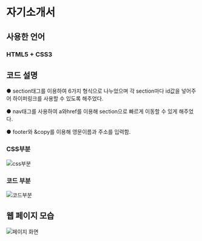 # 자기소개서
 
 ## 사용한 언어
 ### HTML5 + CSS3
 
 ## 코드 설명
 ● section태그를 이용하여 6가지 형식으로 나누었으며 각 section마다 id값을 넣어주어 하이퍼링크를 사용할 수 있도록 해주었다.
 
 ● nav태그를 사용하여 a와href를 이용해 section으로 빠르게 이동할 수 있게 해주었다.
 
 ● footer와 &copy를 이용해 영문이름과 주소를 입력함.
 ### CSS부분
 ![css부분](https://user-images.githubusercontent.com/93521099/160247015-04facdea-1c39-4946-82d2-64c95c651bb7.png)

 ### 코드 부분
![코드부분](https://user-images.githubusercontent.com/93521099/160247012-c525acfa-a760-4ac1-a805-df2938f8433c.png)

 ## 웹 페이지 모습
![페이지 화면](https://user-images.githubusercontent.com/93521099/160247023-d57d3dbc-7013-4971-b79c-4a428d89ade2.png)


